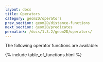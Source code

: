 ```yaml
---
layout: docs
title: Operators
category: geom2D/operators
prev_section: geom2D/distance-functions
next_section: geom2D/predicates
permalink: /docs/1.3.2/geom2D/operators/
---
```


The following operator functions are available:

{% include table_of_functions.html %}
